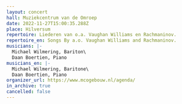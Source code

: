 ```yaml
---
layout: concert
hall: Muziekcentrum van de Omroep
date: 2022-11-27T15:00:35.288Z
place: Hilversum
repertoire: Liederen van o.a. Vaughan Williams en Rachmaninov.
repertoire_en: Songs By a.o. Vaughan Williams and Rachmaninov.
musicians: |-
  Michael Wilmering, Bariton\
  Daan Boertien, Piano
musicians_en: |-
  Michael Wilmering, Baritone\
  Daan Boertien, Piano
organizer_url: https://www.mcogebouw.nl/agenda/
in_archive: true
cancelled: false
---
```

